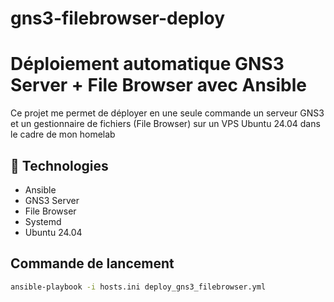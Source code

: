 # gns3-filebrowser-deploy

# Déploiement automatique GNS3 Server + File Browser avec Ansible

Ce projet me permet de déployer en une seule commande un serveur GNS3 et un gestionnaire de fichiers (File Browser) sur un VPS Ubuntu 24.04 dans le cadre de mon homelab

## 🔧 Technologies
- Ansible
- GNS3 Server
- File Browser
- Systemd
- Ubuntu 24.04

## Commande de lancement
```bash
ansible-playbook -i hosts.ini deploy_gns3_filebrowser.yml
